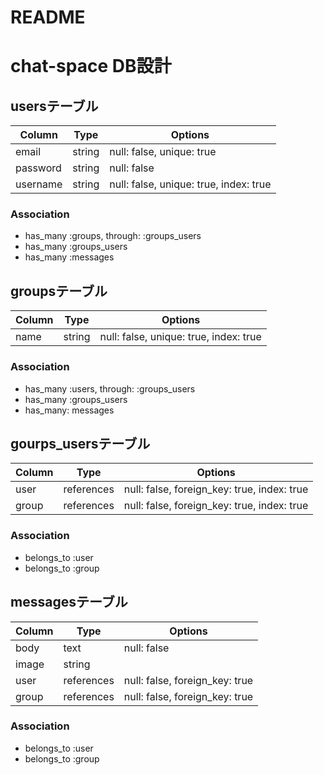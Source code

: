 # README

# chat-space DB設計
## usersテーブル
|Column|Type|Options|
|-----|----|-------|
|email|string|null: false, unique: true|
|password|string|null: false|
|username|string|null: false, unique: true, index: true|
### Association
- has_many :groups, through: :groups_users
- has_many :groups_users
- has_many :messages

## groupsテーブル
|Column|Type|Options|
|------|----|-------|
|name|string|null: false, unique: true, index: true|
### Association
- has_many  :users,  through:  :groups_users
- has_many :groups_users
- has_many: messages

## gourps_usersテーブル
|Column|Type|Options|
|------|----|-------|
|user|references|null: false, foreign_key: true, index: true|
|group|references|null: false, foreign_key: true, index: true|
### Association
- belongs_to :user
- belongs_to  :group

## messagesテーブル
|Column|Type|Options|
|------|----|-------|
|body|text|null: false|
|image|string||
|user|references|null: false, foreign_key: true|
|group|references|null: false, foreign_key: true|
### Association
- belongs_to :user
- belongs_to :group


